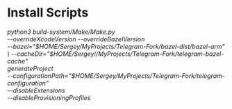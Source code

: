 
# Install Scripts

*python3 build-system/Make/Make.py \
    --overrideXcodeVersion --overrideBazelVersion \
    --bazel="$HOME/Sergey/MyProjects/Telegram-Fork/bazel-dist/bazel-arm" \
    --cacheDir="$HOME/Sergey//MyProjects/Telegram-Fork/telegram-bazel-cache" \
    generateProject \
    --configurationPath="$HOME/Sergey/MyProjects/Telegram-Fork/telegram-configuration" \
    --disableExtensions \
    --disableProvisioningProfiles*
